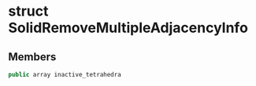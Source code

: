 # struct SolidRemoveMultipleAdjacencyInfo


## Members

```cpp
public array inactive_tetrahedra
```



